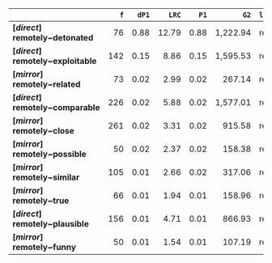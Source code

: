 |                                     |   `f` |   `dP1` |   `LRC` |   `P1` |     `G2` | `l1`     | `l2`        |   `f1` |   `f2` |        `N` |   `exp_f` |   `unexp_f` |   `unexp_r` |   `odds_r_disc` |   `t` |   `MI` |   `dP2` |   `P2` |   `deltaP_max` |   `deltaP_mean` | `dataset`   |
|:------------------------------------|------:|--------:|--------:|-------:|---------:|:---------|:------------|-------:|-------:|-----------:|----------:|------------:|------------:|----------------:|------:|-------:|--------:|-------:|---------------:|----------------:|:------------|
| **[_direct_] remotely~detonated**   |    76 |    0.88 |   12.79 |   0.88 | 1,222.94 | remotely | detonated   | 15,394 |     86 | 71,961,373 |      0.02 |       75.98 |        1.00 |            4.53 |  8.72 |   3.62 |    0.00 |   0.00 |           0.88 |            0.44 | direct      |
| **[_direct_] remotely~exploitable** |   142 |    0.15 |    8.86 |   0.15 | 1,595.53 | remotely | exploitable | 15,394 |    964 | 71,961,373 |      0.21 |      141.79 |        1.00 |            2.91 | 11.90 |   2.84 |    0.01 |   0.01 |           0.15 |            0.08 | direct      |
| **[_mirror_] remotely~related**     |    73 |    0.02 |    2.99 |   0.02 |   267.14 | remotely | related     |  2,314 |  3,417 |  1,680,633 |      4.70 |       68.30 |        0.94 |            1.22 |  7.99 |   1.19 |    0.03 |   0.03 |           0.03 |            0.02 | mirror      |
| **[_direct_] remotely~comparable**  |   226 |    0.02 |    5.88 |   0.02 | 1,577.01 | remotely | comparable  | 15,394 | 12,202 | 71,961,373 |      2.61 |      223.39 |        0.99 |            1.95 | 14.86 |   1.94 |    0.01 |   0.01 |           0.02 |            0.02 | direct      |
| **[_mirror_] remotely~close**       |   261 |    0.02 |    3.31 |   0.02 |   915.58 | remotely | close       |  2,314 | 13,768 |  1,680,633 |     18.96 |      242.04 |        0.93 |            1.20 | 14.98 |   1.14 |    0.10 |   0.11 |           0.10 |            0.06 | mirror      |
| **[_mirror_] remotely~possible**    |    50 |    0.02 |    2.37 |   0.02 |   158.38 | remotely | possible    |  2,314 |  3,028 |  1,680,633 |      4.17 |       45.83 |        0.92 |            1.10 |  6.48 |   1.08 |    0.02 |   0.02 |           0.02 |            0.02 | mirror      |
| **[_mirror_] remotely~similar**     |   105 |    0.01 |    2.66 |   0.02 |   317.06 | remotely | similar     |  2,314 |  6,966 |  1,680,633 |      9.59 |       95.41 |        0.91 |            1.07 |  9.31 |   1.04 |    0.04 |   0.05 |           0.04 |            0.03 | mirror      |
| **[_mirror_] remotely~true**        |    66 |    0.01 |    1.94 |   0.01 |   158.96 | remotely | true        |  2,314 |  6,098 |  1,680,633 |      8.40 |       57.60 |        0.87 |            0.91 |  7.09 |   0.90 |    0.02 |   0.03 |           0.02 |            0.02 | mirror      |
| **[_direct_] remotely~plausible**   |   156 |    0.01 |    4.71 |   0.01 |   866.93 | remotely | plausible   | 15,394 | 17,222 | 71,961,373 |      3.68 |      152.32 |        0.98 |            1.64 | 12.20 |   1.63 |    0.01 |   0.01 |           0.01 |            0.01 | direct      |
| **[_mirror_] remotely~funny**       |    50 |    0.01 |    1.54 |   0.01 |   107.19 | remotely | funny       |  2,314 |  5,362 |  1,680,633 |      7.38 |       42.62 |        0.85 |            0.85 |  6.03 |   0.83 |    0.02 |   0.02 |           0.02 |            0.01 | mirror      |